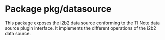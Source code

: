 # Package pkg/datasource

This package exposes the i2b2 data source conforming to the TI Note data source plugin interface.
It implements the different operations of the i2b2 data source.
